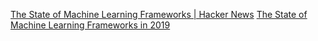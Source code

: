 
[The State of Machine Learning Frameworks | Hacker News](https://news.ycombinator.com/item?id=21216200)
[The State of Machine Learning Frameworks in 2019](https://thegradient.pub/state-of-ml-frameworks-2019-pytorch-dominates-research-tensorflow-dominates-industry/)
